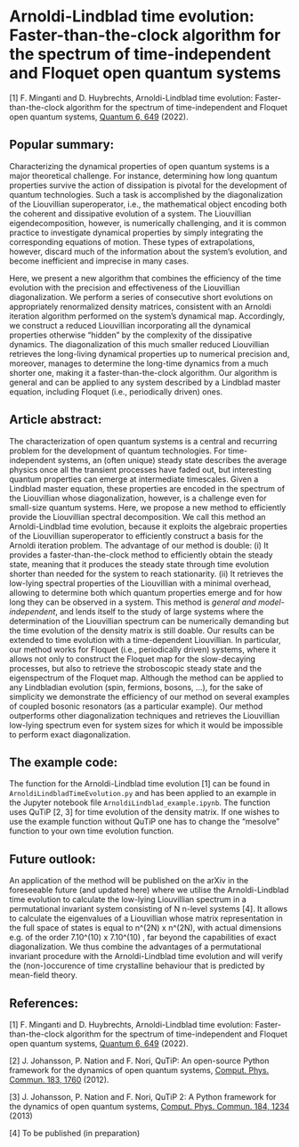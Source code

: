 # Arnoldi-Lindblad time evolution: Faster-than-the-clock algorithm for the spectrum of time-independent and Floquet open quantum systems

[1] F. Minganti and D. Huybrechts, Arnoldi-Lindblad time evolution: Faster-than-the-clock algorithm for the spectrum of time-independent and Floquet open quantum systems, [Quantum 6, 649](https://doi.org/10.22331/q-2022-02-10-649) (2022).

## Popular summary:

Characterizing the dynamical properties of open quantum systems is a major theoretical challenge. For instance, determining how long quantum properties survive the action of dissipation is pivotal for the development of quantum technologies. Such a task is accomplished by the diagonalization of the Liouvillian superoperator, i.e., the mathematical object encoding both the coherent and dissipative evolution of a system. The Liouvillian eigendecomposition, however, is numerically challenging, and it is common practice to investigate dynamical properties by simply integrating the corresponding equations of motion. These types of extrapolations, however, discard much of the information about the system’s evolution, and become inefficient and imprecise in many cases.

Here, we present a new algorithm that combines the efficiency of the time evolution with the precision and effectiveness of the Liouvillian diagonalization. We perform a series of consecutive short evolutions on appropriately renormalized density matrices, consistent with an Arnoldi iteration algorithm performed on the system’s dynamical map. Accordingly, we construct a reduced Liouvillian incorporating all the dynamical properties otherwise “hidden” by the complexity of the dissipative dynamics. The diagonalization of this much smaller reduced Liouvillian retrieves the long-living dynamical properties up to numerical precision and, moreover, manages to determine the long-time dynamics from a much shorter one, making it a faster-than-the-clock algorithm. Our algorithm is general and can be applied to any system described by a Lindblad master equation, including Floquet (i.e., periodically driven) ones.

## Article abstract:

The characterization of open quantum systems is a central and recurring problem for the development of quantum technologies. For time-independent systems, an (often unique) steady state describes the average physics once all the transient processes have faded out, but interesting quantum properties can emerge at intermediate timescales. Given a Lindblad master equation, these properties are encoded in the spectrum of the Liouvillian whose diagonalization, however, is a challenge even for small-size quantum systems. Here, we propose a new method to efficiently provide the Liouvillian spectral decomposition. We call this method an Arnoldi-Lindblad time evolution, because it exploits the algebraic properties of the Liouvillian superoperator to efficiently construct a basis for the Arnoldi iteration problem.
The advantage of our method is double: (i) It provides a faster-than-the-clock method to efficiently obtain the steady state, meaning that it produces the steady state through time evolution shorter than needed for the system to reach stationarity. (ii) It retrieves the low-lying spectral properties of the Liouvillian with a minimal overhead, allowing to determine both which quantum properties emerge and for how long they can be observed in a system. This method is *general and model-independent*, and lends itself to the study of large systems where the determination of the Liouvillian spectrum can be numerically demanding but the time evolution of the density matrix is still doable. Our results can be extended to time evolution with a time-dependent Liouvillian. In particular, our method works for Floquet (i.e., periodically driven) systems, where it allows not only to construct the Floquet map for the slow-decaying processes, but also to retrieve the stroboscopic steady state and the eigenspectrum of the Floquet map. Although the method can be applied to any Lindbladian evolution (spin, fermions, bosons, ...), for the sake of simplicity we demonstrate the efficiency of our method on several examples of coupled bosonic resonators (as a particular example). Our method outperforms other diagonalization techniques and retrieves the Liouvillian low-lying spectrum even for system sizes for which it would be impossible to perform exact diagonalization.


## The example code:

The function for the Arnoldi-Lindblad time evolution [1] can be found in `ArnoldiLindbladTimeEvolution.py` and has been applied to an example in the Jupyter notebook file `ArnoldiLindblad_example.ipynb`.
The function uses QuTiP [2, 3] for time evolution of the density matrix. If one wishes to use the example function without QuTiP one has to change the “mesolve” function to your own time evolution function.


## Future outlook:

An application of the method will be published on the arXiv in the foreseeable future (and updated here) where we utilise the Arnoldi-Lindblad time evolution to calculate the low-lying Liouvillian spectrum in a permutational invariant system consisting of N n-level systems [4]. It allows to calculate the eigenvalues of a Liouvillian whose matrix representation in the full space of states is equal to n^(2N) x n^(2N), with actual dimensions e.g. of the order 7.10^(10) x 7.10^(10) , far beyond the capabilities of exact diagonalization. We thus combine the advantages of a permutational invariant procedure with the Arnoldi-Lindblad time evolution and will verify the (non-)occurence of time crystalline behaviour that is predicted by mean-field theory.


## References:

[1] F. Minganti and D. Huybrechts, Arnoldi-Lindblad time evolution: Faster-than-the-clock algorithm for the spectrum of time-independent and Floquet open quantum systems, [Quantum 6, 649](https://doi.org/10.22331/q-2022-02-10-649) (2022).

[2] J. Johansson, P. Nation and F. Nori, QuTiP: An open-source Python framework for the dynamics of open quantum systems, [Comput. Phys. Commun. 183, 1760](https://www.sciencedirect.com/science/article/abs/pii/S0010465512000835?via%3Dihub) (2012).

[3] J. Johansson, P. Nation and F. Nori, QuTiP 2: A Python framework for the dynamics of open quantum systems, [Comput. Phys. Commun. 184, 1234](https://www.sciencedirect.com/science/article/abs/pii/S0010465512003955?via%3Dihub) (2013)

[4] To be published (in preparation)
